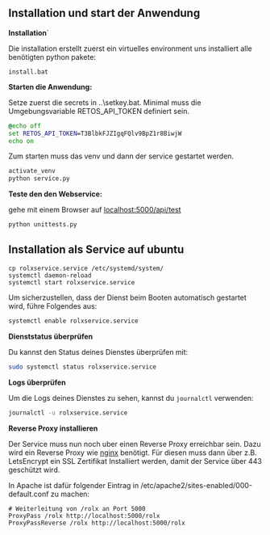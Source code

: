 
## Installation und start der Anwendung

**Installation**`

Die installation erstellt zuerst ein virtuelles environment uns installiert alle benötigten python pakete:
```
install.bat
```

**Starten die Anwendung:**

Setze zuerst die secrets in ..\setkey.bat. Minimal muss die Umgebungsvariable RETOS_API_TOKEN definiert sein.

```setkey.bat
@echo off
set RETOS_API_TOKEN=T3BlbkFJZIgqFQlv9BpZ1r8BiwjW
echo on
```
Zum starten muss das venv und dann der service gestartet werden.

```bash
activate_venv
python service.py
```

**Teste den den Webservice:**

gehe mit einem Browser auf [localhost:5000/api/test](https://localhost:5000/api/)

```bash
python unittests.py
```

## Installation als Service auf ubuntu
```
cp rolxservice.service /etc/systemd/system/
systemctl daemon-reload
systemctl start rolxservice.service
```

Um sicherzustellen, dass der Dienst beim Booten automatisch gestartet wird, führe Folgendes aus:

```bash
systemctl enable rolxservice.service
```

**Dienststatus überprüfen**

Du kannst den Status deines Dienstes überprüfen mit:

```bash
sudo systemctl status rolxservice.service
```

**Logs überprüfen**

Um die Logs deines Dienstes zu sehen, kannst du `journalctl` verwenden:

```bash
journalctl -u rolxservice.service
```

**Reverse Proxy installieren**

Der Service muss nun noch uber einen Reverse Proxy erreichbar sein. 
Dazu wird ein Reverse Proxy wie [nginx](https://www.nginx.com/) 
benötigt. Für diesen muss dann über z.B. LetsEncrypt ein SSL Zertifikat
Installiert werden, damit der Service über 443 geschützt wird.

In Apache ist dafür folgender Eintrag in /etc/apache2/sites-enabled/000-default.conf zu machen:

```
# Weiterleitung von /rolx an Port 5000
ProxyPass /rolx http://localhost:5000/rolx
ProxyPassReverse /rolx http://localhost:5000/rolx
```